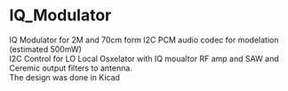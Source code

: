 # IQ_Modulator
IQ Modulator for 2M and 70cm form I2C PCM audio codec for modelation (estimated 500mW)<br>
I2C Control for LO Local Osxelator with IQ moualtor RF amp and SAW and Ceremic output filters to antenna.<br>
<b><This is not complete yet still designing ></b>
The design was done in Kicad<br>

